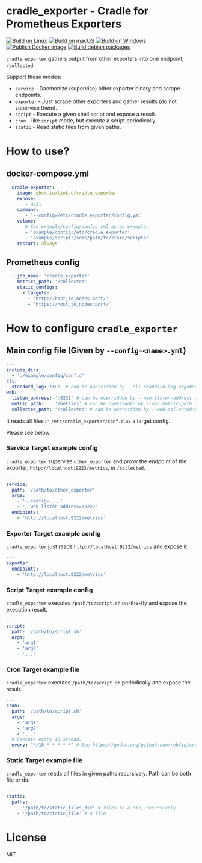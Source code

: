 # cradle_exporter - Cradle for Prometheus Exporters

[![Build on Linux](https://github.com/link-u/cradle_exporter/workflows/Build%20on%20Linux/badge.svg)](https://github.com/link-u/cradle_exporter/actions?query=workflow%3A%22Build+on+Linux%22)
[![Build on macOS](https://github.com/link-u/cradle_exporter/workflows/Build%20on%20macOS/badge.svg)](https://github.com/link-u/cradle_exporter/actions?query=workflow%3A%22Build+on+macOS%22)
[![Build on Windows](https://github.com/link-u/cradle_exporter/workflows/Build%20on%20Windows/badge.svg)](https://github.com/link-u/cradle_exporter/actions?query=workflow%3A%22Build+on+Windows%22)  
[![Publish Docker image](https://github.com/link-u/cradle_exporter/workflows/Publish%20Docker%20image/badge.svg)](https://github.com/link-u/cradle_exporter/actions?query=workflow%3A%22Publish+Docker+image%22)
[![Build debian packages](https://github.com/link-u/cradle_exporter/workflows/Build%20debian%20packages/badge.svg)](https://github.com/link-u/cradle_exporter/actions?query=workflow%3A%22Build+debian+packages%22)

`cradle_exporter` gathers output from other exporters into one endpoint, `/collected`.

Support these modes:

 - `service` - Daemonize (supervise) other exporter binary and scrape endpoints.
 - `exporter` - Just scrape other exporters and gather results (do not supervise them).
 - `script` - Execute a given shell script and expose a result.
 - `cron` - like `script` mode, but execute a script periodically.
 - `static` - Read static files from given paths.

# How to use?

## docker-compose.yml

```yaml
  cradle-exporter:
    image: ghcr.io/link-u/cradle_exporter
    expose:
       - 9231
    command:
       - '--config=/etc/cradle_exporter/config.yml'
    volume:
       # See example/config/config.yml as an example.
       - 'example/config:/etc/cradle_exporter'
       - 'example/script:/some/path/to/store/scripts'
    restart: always
```

## Prometheus config

```yaml
  - job_name: 'cradle_exporter'
    metrics_path: '/collected'
    static_configs:
      - targets:
        - 'http://host_to_nodes:port/'
        - 'https://host_to_nodes:port/'
```

# How to configure `cradle_exporter`

## Main config file (Given by `--config=<name>.yml`)

```yaml
---
include_dirs:
  - './example/config/conf.d'
cli:
  standard_log: true  # can be overridden by --cli.standard-log argument
web:
  listen_address: ':9231' # can be overridden by --web.listen-address argument
  metric_path:    '/metrics' # can be overridden by --web.metric-path argument
  collected_path: '/collected' # can be overridden by --web.collected-path argument
```

It reads all files in `/etc/cradle_exporter/conf.d` as a target config.

Please see below:

### Service Target example config

`cradle_exporter` supervise `other_exporter` and proxy the endpoint of the exporter, `http://localhost:9222/metrics`, in `/collected`.

```yaml
---
service:
  path: '/path/to/other_exporter'
  args:
    - '--config=....'
    - '--web.listen-address=:9222'
  endpoints:
    - 'http://localhost:9222/metrics'
```

### Exporter Target example config

`cradle_exporter` just reads `http://localhost:9222/metrics` and expose it.

```yaml
---
exporter:
  endpoints:
    - 'http://localhost:9222/metrics'
```

### Script Target example config

`cradle_exporter` executes `/path/to/script.sh` on-the-fly and expose the execution result.

```yaml
---
script:
  path: '/path/to/script.sh'
  args:
    - 'arg1'
    - 'arg2'
    - '...'
```

### Cron Target example file

`cradle_exporter` executes `/path/to/script.sh` periodically and expose the result.

```yaml
---
cron:
  path: '/path/to/script.sh'
  args:
    - 'arg1'
    - 'arg2'
    - '...'
  # Execute every 10 second.
  every: "*/10 * * * * *" # See https://godoc.org/github.com/robfig/cron#hdr-CRON_Expression_Format
```

### Static Target example file

`cradle_exporter` reads all files in given paths recursively. Path can be both file or dir.

```yaml
---
static:
  paths:
    - '/path/to/static_files_dir' # files in a dir, recursively
    - '/path/to/static_file' # a file
```

# License

MIT
